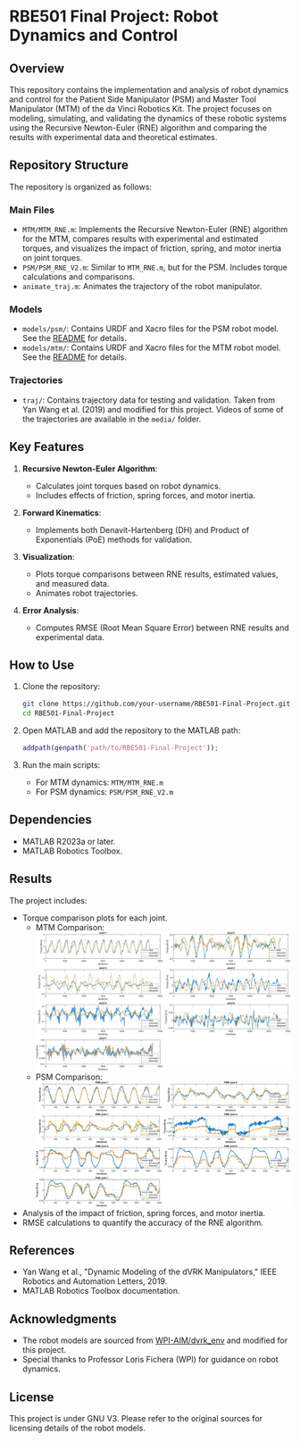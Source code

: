 # RBE501 Final Project: Robot Dynamics and Control

## Overview

This repository contains the implementation and analysis of robot dynamics and control for the Patient Side Manipulator (PSM) and Master Tool Manipulator (MTM) of the da Vinci Robotics Kit. The project focuses on modeling, simulating, and validating the dynamics of these robotic systems using the Recursive Newton-Euler (RNE) algorithm and comparing the results with experimental data and theoretical estimates.

## Repository Structure

The repository is organized as follows:

### Main Files

- `MTM/MTM_RNE.m`: Implements the Recursive Newton-Euler (RNE) algorithm for the MTM, compares results with experimental and estimated torques, and visualizes the impact of friction, spring, and motor inertia on joint torques.
- `PSM/PSM_RNE_V2.m`: Similar to `MTM_RNE.m`, but for the PSM. Includes torque calculations and comparisons.
- `animate_traj.m`: Animates the trajectory of the robot manipulator.

### Models

- `models/psm/`: Contains URDF and Xacro files for the PSM robot model. See the [README](models/psm/README.md) for details.
- `models/mtm/`: Contains URDF and Xacro files for the MTM robot model. See the [README](models/mtm/README.md) for details.

### Trajectories

- `traj/`: Contains trajectory data for testing and validation. Taken from Yan Wang et al. (2019) and modified for this project. Videos of some of the trajectories are available in the `media/` folder.

## Key Features

1. **Recursive Newton-Euler Algorithm**:
   - Calculates joint torques based on robot dynamics.
   - Includes effects of friction, spring forces, and motor inertia.

2. **Forward Kinematics**:
   - Implements both Denavit-Hartenberg (DH) and Product of Exponentials (PoE) methods for validation.

3. **Visualization**:
   - Plots torque comparisons between RNE results, estimated values, and measured data.
   - Animates robot trajectories.

4. **Error Analysis**:
   - Computes RMSE (Root Mean Square Error) between RNE results and experimental data.

## How to Use

1. Clone the repository:

   ```bash
   git clone https://github.com/your-username/RBE501-Final-Project.git
   cd RBE501-Final-Project
   ```

2. Open MATLAB and add the repository to the MATLAB path:

   ```matlab
   addpath(genpath('path/to/RBE501-Final-Project'));
   ```

3. Run the main scripts:
   - For MTM dynamics: `MTM/MTM_RNE.m`
   - For PSM dynamics: `PSM/PSM_RNE_V2.m`

## Dependencies

- MATLAB R2023a or later.
- MATLAB Robotics Toolbox.

## Results

The project includes:

- Torque comparison plots for each joint.
  - MTM Comparison:
    ![MTM Torques](media/MTM_Torques.jpg)
  - PSM Comparison:
    ![PSM Torques](media/PSM_Torques.jpg)
- Analysis of the impact of friction, spring forces, and motor inertia.
- RMSE calculations to quantify the accuracy of the RNE algorithm.

## References

- Yan Wang et al., "Dynamic Modeling of the dVRK Manipulators," IEEE Robotics and Automation Letters, 2019.
- MATLAB Robotics Toolbox documentation.

## Acknowledgments

- The robot models are sourced from [WPI-AIM/dvrk_env](https://github.com/WPI-AIM/dvrk_env.git) and modified for this project.
- Special thanks to Professor Loris Fichera (WPI) for guidance on robot dynamics.

## License

This project is under GNU V3. Please refer to the original sources for licensing details of the robot models.
